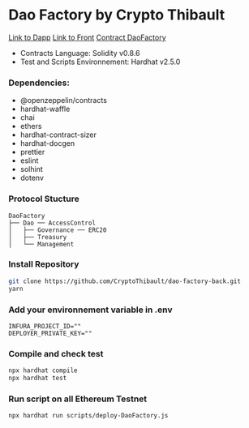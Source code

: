 # Dao Factory by Crypto Thibault

[Link to Dapp](https://dao-factory-dapp.netlify.app/)
[Link to Front](https://github.com/CryptoThibault/dao-factory-front)
[Contract DaoFactory](https://etherscan.io/address/0x7995999f5B63cFcf061EA472755C0ed7A9E9289C)

- Contracts Language: Solidity v0.8.6
- Test and Scripts Environnement: Hardhat v2.5.0

### Dependencies:

- @openzeppelin/contracts
- hardhat-waffle
- chai
- ethers
- hardhat-contract-sizer
- hardhat-docgen
- prettier
- eslint
- solhint
- dotenv

### Protocol Stucture

```
DaoFactory
├── Dao ── AccessControl
│   ├── Governance ── ERC20
│   ├── Treasury
│   └── Management
```

### Install Repository

```zsh
git clone https://github.com/CryptoThibault/dao-factory-back.git
yarn
```

### Add your environnement variable in .env

```
INFURA_PROJECT_ID=""
DEPLOYER_PRIVATE_KEY=""
```

### Compile and check test

```zsh
npx hardhat compile
npx hardhat test
```

### Run script on all Ethereum Testnet

```
npx hardhat run scripts/deploy-DaoFactory.js
```
